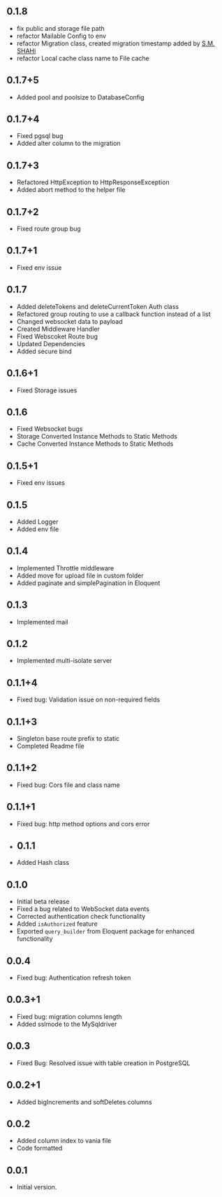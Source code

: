 ## 0.1.8

- fix public and storage file path
- refactor Mailable Config to env
- refactor Migration class, created migration timestamp added by [S.M. SHAHi](https://github.com/shahi5472)
- refactor Local cache class name to File cache

## 0.1.7+5

- Added pool and poolsize to DatabaseConfig

## 0.1.7+4

- Fixed pgsql bug
- Added alter column to the migration

## 0.1.7+3

- Refactored HttpException to HttpResponseException
- Added abort method to the helper file

## 0.1.7+2

- Fixed route group bug

## 0.1.7+1

- Fixed env issue

## 0.1.7

- Added deleteTokens and deleteCurrentToken Auth class
- Refactored group routing to use a callback function instead of a list
- Changed websocket data to payload
- Created Middleware Handler
- Fixed Webscoket Route bug
- Updated Dependencies
- Added secure bind

## 0.1.6+1

- Fixed Storage issues

## 0.1.6

- Fixed Websocket bugs
- Storage Converted Instance Methods to Static Methods
- Cache Converted Instance Methods to Static Methods

## 0.1.5+1

- Fixed env issues

## 0.1.5

- Added Logger
- Added env file

## 0.1.4

- Implemented Throttle middleware
- Added move for upload file in custom folder
- Added paginate and simplePagination in Eloquent

## 0.1.3

- Implemented mail

## 0.1.2

- Implemented multi-isolate server

## 0.1.1+4

- Fixed bug: Validation issue on non-required fields

## 0.1.1+3

- Singleton base route prefix   to static
- Completed Readme file

## 0.1.1+2

- Fixed bug: Cors file and class name

## 0.1.1+1

- Fixed bug: http method options and cors error

- ## 0.1.1

- Added Hash class

## 0.1.0

- Initial beta release
- Fixed a bug related to WebSocket data events
- Corrected authentication check functionality
- Added `isAuthorized` feature
- Exported `query_builder` from Eloquent package for enhanced functionality

## 0.0.4

- Fixed bug: Authentication refresh token

## 0.0.3+1

- Fixed bug: migration columns length
- Added sslmode to the MySqldriver

## 0.0.3

- Fixed Bug: Resolved issue with table creation in PostgreSQL

## 0.0.2+1

- Added bigIncrements and  softDeletes columns

## 0.0.2

- Added column index to vania file
- Code formatted

## 0.0.1

- Initial version.
